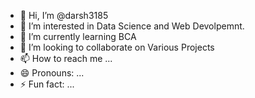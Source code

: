 - 👋 Hi, I’m @darsh3185
- 👀 I’m interested in Data Science and Web Devolpemnt.
- 🌱 I’m currently learning BCA
- 💞️ I’m looking to collaborate on Various Projects
- 📫 How to reach me ...
- 😄 Pronouns: ...
- ⚡ Fun fact: ...

<!---
darsh3185/darsh3185 is a ✨ special ✨ repository because its `README.md` (this file) appears on your GitHub profile.
You can click the Preview link to take a look at your changes.
--->
